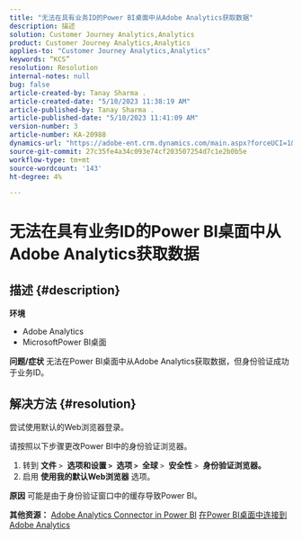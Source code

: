 ```yaml
---
title: "无法在具有业务ID的Power BI桌面中从Adobe Analytics获取数据"
description: 描述
solution: Customer Journey Analytics,Analytics
product: Customer Journey Analytics,Analytics
applies-to: "Customer Journey Analytics,Analytics"
keywords: “KCS”
resolution: Resolution
internal-notes: null
bug: false
article-created-by: Tanay Sharma .
article-created-date: "5/10/2023 11:38:19 AM"
article-published-by: Tanay Sharma .
article-published-date: "5/10/2023 11:41:09 AM"
version-number: 3
article-number: KA-20988
dynamics-url: "https://adobe-ent.crm.dynamics.com/main.aspx?forceUCI=1&pagetype=entityrecord&etn=knowledgearticle&id=35557f26-27ef-ed11-8849-6045bd0065b6"
source-git-commit: 27c35fe4a34c093e74cf203507254d7c1e2b0b5e
workflow-type: tm+mt
source-wordcount: '143'
ht-degree: 4%

---
```


# 无法在具有业务ID的Power BI桌面中从Adobe Analytics获取数据

## 描述 {#description}


<b>环境</b>

- Adobe Analytics
- MicrosoftPower BI桌面




<b>问题/症状</b>
无法在Power BI桌面中从Adobe Analytics获取数据，但身份验证成功于业务ID。


## 解决方法 {#resolution}


尝试使用默认的Web浏览器登录。

请按照以下步骤更改Power BI中的身份验证浏览器。

1. 转到 <b>文件</b> `>`  <b>选项和设置 `>` </b> <b>选项 `>` </b> <b>全球</b> `>`  <b>安全性</b> `>`  <b>身份验证浏览器。</b>
2. 启用 <b>使用我的默认Web浏览器</b> 选项。


<b>原因</b>
可能是由于身份验证窗口中的缓存导致Power BI。

<b>其他资源：</b>
[Adobe Analytics Connector in Power BI](https://experienceleague.adobe.com/docs/analytics-learn/tutorials/integrations/power-bi/adobe-analytics-connector-in-power-bi.html?lang=en)
[在Power BI桌面中连接到Adobe Analytics](https://learn.microsoft.com/en-us/power-bi/connect-data/desktop-connect-adobe-analytics)

